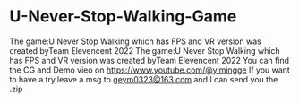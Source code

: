 # U-Never-Stop-Walking-Game
The game:U Never Stop Walking which has FPS and VR version was created byTeam Elevencent 2022
The game:U Never Stop Walking which has FPS and VR version was created byTeam Elevencent 2022
You can find the CG and Demo vieo on https://www.youtube.com/@yimingge
If you want to have a try,leave a msg to geym0323@163.com and I can send you the .zip 
